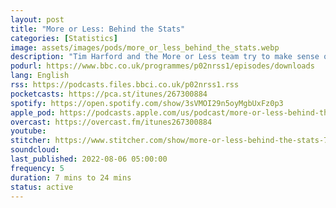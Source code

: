 ```yaml
---
layout: post
title: "More or Less: Behind the Stats"
categories: [Statistics]
image: assets/images/pods/more_or_less_behind_the_stats.webp
description: "Tim Harford and the More or Less team try to make sense of the statistics which surround us. From BBC Radio 4"
podurl: https://www.bbc.co.uk/programmes/p02nrss1/episodes/downloads
lang: English
rss: https://podcasts.files.bbci.co.uk/p02nrss1.rss
pocketcasts: https://pca.st/itunes/267300884
spotify: https://open.spotify.com/show/3sVMOI29n5oyMgbUxFz0p3
apple_pod: https://podcasts.apple.com/us/podcast/more-or-less-behind-the-stats/id267300884
overcast: https://overcast.fm/itunes267300884
youtube:
stitcher: https://www.stitcher.com/show/more-or-less-behind-the-stats-7209
soundcloud:
last_published: 2022-08-06 05:00:00
frequency: 5
duration: 7 mins to 24 mins
status: active
---
```

